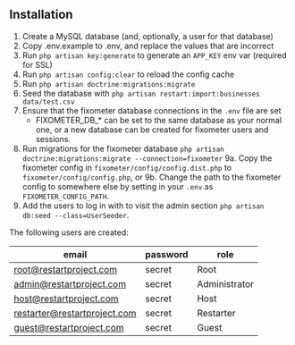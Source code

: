 ## Installation

1. Create a MySQL database (and, optionally, a user for that database)
2. Copy .env.example to .env, and replace the values that are incorrect
3. Run `php artisan key:generate` to generate an `APP_KEY` env var (required for SSL)
4. Run `php artisan config:clear` to reload the config cache
5. Run `php artisan doctrine:migrations:migrate`
6. Seed the database with `php artisan restart:import:businesses data/test.csv`
7. Ensure that the fixometer database connections in the `.env` file are set
    * FIXOMETER_DB_* can be set to the same database as your normal one, or a new database
    can be created for fixometer users and sessions.
8. Run migrations for the fixometer database `php artisan doctrine:migrations:migrate --connection=fixometer`
9a. Copy the fixometer config in `fixometer/config/config.dist.php` to `fixometer/config/config.php`, or
9b. Change the path to the fixometer config to somewhere else by setting in your `.env` as `FIXOMETER_CONFIG_PATH`.
10. Add the users to log in with to visit the admin section `php artisan db:seed --class=UserSeeder`.

The following users are created:

| email | password | role |
|-------|----------|------|
| root@restartproject.com | secret | Root |
| admin@restartproject.com | secret | Administrator |
| host@restartproject.com | secret | Host |
| restarter@restartproject.com | secret | Restarter |
| guest@restartproject.com | secret | Guest |

